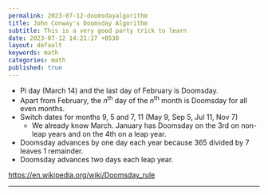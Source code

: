 ```yaml
---
permalink: 2023-07-12-doomsdayalgorithm
title: John Conway's Doomsday Algorithm
subtitle: This is a very good party trick to learn
date: 2023-07-12 14:21:17 +0530
layout: default
keywords: math
categories: math
published: true
---
```


- Pi day (March 14) and the last day of February is Doomsday.
- Apart from February, the $n$<sup>th</sup> day of the $n$<sup>th</sup> month is
Doomsday for all even months.
- Switch dates for months 9, 5 and 7, 11 (May 9, Sep 5, Jul 11, Nov 7)
    - We already know March. January has Doomsday on the 3rd on non-leap years and on the 4th on a leap year.
- Doomsday advances by one day each year because 365 divided by 7 leaves 1 remainder.
- Doomsday advances two days each leap year.

<https://en.wikipedia.org/wiki/Doomsday_rule>

---
